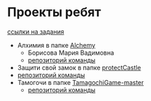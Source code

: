 # Проекты ребят
[ссылки на задания](https://proekty-na-pitone.gitbook.io/untitled/)
- Алхимия в папке [Alchemy](https://github.com/makarova1507ana/python312/tree/OOP/%D0%9F%D1%80%D0%BE%D0%B5%D0%BA%D1%82%D1%8B/Alchemy)
  - Борисова Мария Вадимовна
  - [репозиторий команды](https://github.com/mariyaVB/Python/tree/main/Alchemy)
- Защити свой замок в папке [protectCastle](https://github.com/makarova1507ana/python312/tree/OOP/%D0%9F%D1%80%D0%BE%D0%B5%D0%BA%D1%82%D1%8B/protectCastle)
 - [репозиторий команды](https://github.com/Asmodevops/I-m-learning-Python/blob/main/Castle_project/main.py)
- Тамогочи в папке [TamagochiGame-master](https://github.com/makarova1507ana/python312/tree/OOP/%D0%9F%D1%80%D0%BE%D0%B5%D0%BA%D1%82%D1%8B/TamagochiGame-master)
  - [репозиторий команды](https://github.com/DancingClowniX/TamagochiGame/tree/master) 
